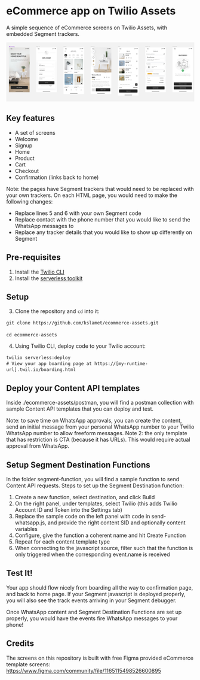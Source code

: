 # eCommerce app on Twilio Assets

A simple sequence of eCommerce screens on Twilio Assets, with embedded Segment trackers.

![Application screenshot](https://raw.githubusercontent.com/kslamet/ecommerce-assets/main/screenshot/eCommerceFlow.png)

## Key features
 * A set of screens
 * Welcome
 * Signup
 * Home
 * Product
 * Cart
 * Checkout
 * Confirmation (links back to home)

 Note: the pages have Segment trackers that would need to be replaced with your own trackers. On each HTML page, you would need to make the following changes:
 * Replace lines 5 and 6 with your own Segment code
 * Replace contact with the phone number that you would like to send the WhatsApp messages to
 * Replace any tracker details that you would like to show up differently on Segment

## Pre-requisites
1. Install the [Twilio CLI](https://www.twilio.com/docs/twilio-cli/quickstart#install-twilio-cli)
2. Install the [serverless toolkit](https://www.twilio.com/docs/labs/serverless-toolkit/getting-started)

## Setup

3. Clone the repository and `cd` into it:
```shell
git clone https://github.com/kslamet/ecommerce-assets.git

cd ecommerce-assets
```

4. Using Twilio CLI, deploy code to your Twilio account:
```shell
twilio serverless:deploy
# View your app boarding page at https://[my-runtime-url].twil.io/boarding.html
```

## Deploy your Content API templates
Inside ./ecommerce-assets/postman, you will find a postman collection with sample Content API templates that you can deploy and test.

Note: to save time on WhatsApp approvals, you can create the content, send an initial message from your personal WhatsApp number to your Twilio WhatsApp number to allow freeform messages.
Note 2: the only template that has restriction is CTA (because it has URLs). This would require actual approval from WhatsApp.

## Setup Segment Destination Functions
In the folder segment-function, you will find a sample function to send Content API requests. Steps to set up the Segment Destination function:
1. Create a new function, select destination, and click Build
2. On the right panel, under templates, select Twilio (this adds Twilio Account ID and Token into the Settings tab)
3. Replace the sample code on the left panel with code in send-whatsapp.js, and provide the right content SID and optionally content variables
4. Configure, give the function a coherent name and hit Create Function
5. Repeat for each content template type
6. When connecting to the javascript source, filter such that the function is only triggered when the corresponding event.name is received

## Test It!

Your app should flow nicely from boarding all the way to confirmation page, and back to home page.
If your Segment javascript is deployed properly, you will also see the track events arriving in your Segment debugger.

Once WhatsApp content and Segment Destination Functions are set up properly, you would have the events fire WhatsApp messages to your phone!

## Credits
The screens on this repository is built with free Figma provided eCommerce template screens:
https://www.figma.com/community/file/1165115498526600895 